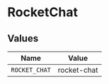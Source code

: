 # RocketChat


## Values

| Name          | Value         |
| ------------- | ------------- |
| `ROCKET_CHAT` | rocket-chat   |